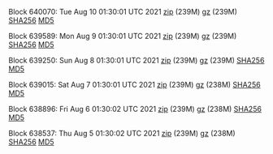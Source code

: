 Block 640070: Tue Aug 10 01:30:01 UTC 2021 [zip](https://files.01coin.io/mainnet/2021-08-10/bootstrap.dat.zip) (239M) [gz](https://files.01coin.io/mainnet/2021-08-10/bootstrap.dat.tar.gz) (239M) [SHA256](https://files.01coin.io/mainnet/2021-08-10/sha256.txt) [MD5](https://files.01coin.io/mainnet/2021-08-10/md5.txt)

Block 639589: Mon Aug  9 01:30:01 UTC 2021 [zip](https://files.01coin.io/mainnet/2021-08-09/bootstrap.dat.zip) (239M) [gz](https://files.01coin.io/mainnet/2021-08-09/bootstrap.dat.tar.gz) (239M) [SHA256](https://files.01coin.io/mainnet/2021-08-09/sha256.txt) [MD5](https://files.01coin.io/mainnet/2021-08-09/md5.txt)

Block 639250: Sun Aug  8 01:30:01 UTC 2021 [zip](https://files.01coin.io/mainnet/2021-08-08/bootstrap.dat.zip) (239M) [gz](https://files.01coin.io/mainnet/2021-08-08/bootstrap.dat.tar.gz) (239M) [SHA256](https://files.01coin.io/mainnet/2021-08-08/sha256.txt) [MD5](https://files.01coin.io/mainnet/2021-08-08/md5.txt)

Block 639015: Sat Aug  7 01:30:01 UTC 2021 [zip](https://files.01coin.io/mainnet/2021-08-07/bootstrap.dat.zip) (239M) [gz](https://files.01coin.io/mainnet/2021-08-07/bootstrap.dat.tar.gz) (238M) [SHA256](https://files.01coin.io/mainnet/2021-08-07/sha256.txt) [MD5](https://files.01coin.io/mainnet/2021-08-07/md5.txt)

Block 638896: Fri Aug  6 01:30:02 UTC 2021 [zip](https://files.01coin.io/mainnet/2021-08-06/bootstrap.dat.zip) (239M) [gz](https://files.01coin.io/mainnet/2021-08-06/bootstrap.dat.tar.gz) (238M) [SHA256](https://files.01coin.io/mainnet/2021-08-06/sha256.txt) [MD5](https://files.01coin.io/mainnet/2021-08-06/md5.txt)

Block 638537: Thu Aug  5 01:30:02 UTC 2021 [zip](https://files.01coin.io/mainnet/2021-08-05/bootstrap.dat.zip) (239M) [gz](https://files.01coin.io/mainnet/2021-08-05/bootstrap.dat.tar.gz) (238M) [SHA256](https://files.01coin.io/mainnet/2021-08-05/sha256.txt) [MD5](https://files.01coin.io/mainnet/2021-08-05/md5.txt)
